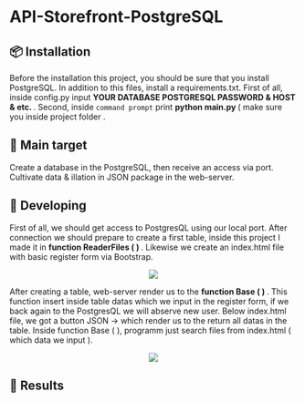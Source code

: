 # API-Storefront-PostgreSQL
<!-- <p align="center">
  <img src="https://media.giphy.com/media/UDXM9DS5SBXCr2gsUi/giphy.gif">
</p> -->
<h2> 📦 Installation </h2>
<p> Before the installation this project, you should be sure that you install PostgreSQL. In addition to this files, install a requirements.txt. First of all, inside config.py input <b> YOUR DATABASE POSTGRESQL PASSWORD & HOST & etc.  </b>. Second, inside <code>command prompt</code> print <b> python main.py </b> ( make sure you inside project folder </b>. </p>
<h2> 🎯 Main target </h2>
<p> Create a database in the PostgreSQL, then receive an access via port. Cultivate data & illation in JSON package in the web-server. </p>
<h2> 📩 Developing </h2>
<p> First of all, we should get access to PostgresQL using our local port. After connection we should prepare to create a first table, inside this project I made it in <b> function ReaderFiles ( ) </b>. Likewise we create an index.html file with basic register form via Bootstrap.  </p>
<p align="center">
  <img src="https://sun9-66.userapi.com/impg/DfYqXly7FEh2pBhrkLlUNePqIAbOJl76F7b85w/Z04k-r7r6d8.jpg?size=604x380&quality=96&sign=3ce614138f3e87eeb74d6c3fd82d8e2d&type=album">
</p>
<p> After creating a table, web-server render us to the <b> function Base ( ) </b>. This function insert inside table datas which we input in the register form, if we back again to the PostgresQL we will abserve new user. Below index.html file, we got a button JSON -> which render us to the return all datas in the table. Inside function Base ( ), programm just search files from index.html ( which data we input ).  </p>
<p align="center">
  <img src="https://sun9-26.userapi.com/impg/opKyBuFpCUZd-6mhCGikEGyhn09JMAUFwaPamg/j_9YgQpzGpw.jpg?size=604x346&quality=96&sign=e4c4ce4c96c15786ea36e656533dc326&type=album">
</p>
<h2> 🎯 Results </h2>
<p>  </p>
